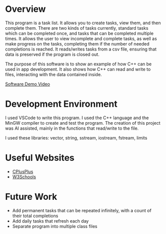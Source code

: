 # Overview

This program is a task list. It allows you to create tasks, view them, and then complete them. There are two kinds of tasks currently, standard tasks which can be completed once, and tasks that can be completed multiple times. It allows the user to view incomplete and complete tasks, as well as make progress on the tasks, completing them if the number of needed completions is reached. It reads/writes tasks from a csv file, ensuring that data is preserved if the program is closed out. 

The purpose of this software is to show an example of how C++ can be used in app development. It also shows how C++ can read and write to files, interacting with the data contained inside.

[Software Demo Video](https://youtu.be/ZXfED3c0o-E)

# Development Environment

I used VSCode to write this program. I used the C++ language and the MinGW compiler to create and test the program. The creation of this project was AI assisted, mainly in the functions that read/write to the file. 

I used these libraries: vector, string, sstream, iostream, fstream, limits

# Useful Websites

- [CPlusPlus](https://cplusplus.com/doc/tutorial/files/)
- [W3Schools](https://www.w3schools.com/cpp/)

# Future Work

- Add permanent tasks that can be repeated infinitely, with a count of their total completions
- Add daily tasks that refresh each day
- Separate program into multiple class files